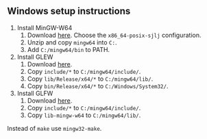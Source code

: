 ## Windows setup instructions

1. Install MinGW-W64
   1. Download [here](https://sourceforge.net/projects/mingw-w64/files/). Choose the `x86_64-posix-sjlj` configuration.
   2. Unzip and copy `mingw64` into `C:`.
   3. Add `C:/mingw64/bin` to PATH.
2. Install GLEW
   1. Download [here](https://glew.sourceforge.net/index.html).
   2. Copy `include/*` to `C:/mingw64/include/`.
   3. Copy `lib/Release/x64/*` to `C:/mingw64/lib/`.
   4. Copy `bin/Release/x64/*` to `C:/Windows/System32/`.
3. Install GLFW
   1. Download [here](https://www.glfw.org/download).
   2. Copy `include/*` to `C:/mingw64/include/`.
   3.  Copy `lib-mingw-w64`  to `C:/mingw64/lib/`.

Instead of `make` use `mingw32-make`.